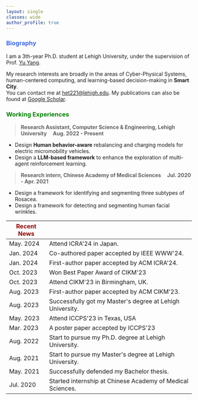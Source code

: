 ```yaml
---
layout: single
classes: wide
author_profile: true
---
```


[//]: # (<span lang="zh-cn">)

[//]: # (            <font size="5" face="Times New Roman"><b>Hua Yan </b>)

[//]: # (            </font><font size="4" face="华文行楷">画</font><b>)

[//]: # (<font size="4" face="Times New Roman">&nbsp;&nbsp;)

[//]: # (            </font><font size="4" face="Times New Roman">&nbsp;&nbsp;&nbsp;&nbsp;)

[//]: # (<br></font></b></span>)

[//]: # (**Biography**)
### <span style="color:royalBlue;font-weight:bold">Biography</span>

I am a 3th-year Ph.D. student at Lehigh University, under the supervision of Prof. [Yu Yang](https://scholar.google.com/citations?user=gfDfZqAAAAAJ&hl=zh-CN).

My research interests are broadly in the areas of Cyber-Physical Systems, human-centered computing, and learning-based decision-making in **Smart City**.<br>You can contact me at het221@lehigh.edu.
My publications can also be found at [Google Scholar](https://scholar.google.com/citations?user=gRaTY3UAAAAJ&hl=en&oi=ao). 

[//]: # (**Working Experiences** )
### <span style="color:green;font-weight:bold">Working Experiences</span>

> **Research Assistant, Computer Science & Engineering, Lehigh University    &nbsp;&nbsp;&nbsp;       Aug. 2022 - Present**
 * Design **Human behavior-aware** rebalancing and charging models for electric micromobility vehicles.
 * Design a **LLM-based framework** to enhance the exploration of multi-agent reinforcement learning. 

> **Research intern, Chinese Academy of Medical Sciences    &nbsp;&nbsp;&nbsp;       Jul. 2020 - Apr. 2021**
  * Design a framework for identifying and segmenting three subtypes of Rosacea.
  * Design a framework for detecting and segmenting human facial wrinkles.



| <span style="color:DarkRed;font-weight:bold">Recent News</span> |                                                                                                                                            |
|-----------------------------------------------------------------|--------------------------------------------------------------------------------------------------------------------------------------------|
| May. 2024                                                       | Attend ICRA'24 in Japan. 
| Jan. 2024                                                       | Co-authored paper accepted by IEEE WWW'24.          
| Jan. 2024                                                       | First-author paper accepted by ACM ICRA'24.
| Oct. 2023                                                       | Won Best Paper Award of CIKM'23
| Oct. 2023                                                       | Attend CIKM'23 in Birmingham, UK.
| Aug. 2023                                                       | First-author paper accepted by ACM CIKM'23.
| Aug. 2023                                                       | Successfully got my Master's degree at Lehigh University.
| May. 2023                                                       | Attend ICCPS'23 in Texas, USA
| Mar. 2023                                                       | A poster paper accepted by ICCPS'23
| Aug. 2022                                                       | Start to pursue my Ph.D. degree at Lehigh University.
| Aug. 2021                                                       | Start to pursue my Master's degree at Lehigh University.
| May. 2021                                                       | Successfully defended my Bachelor thesis.
| Jul. 2020                                                       | Started internship at Chinese Academy of Medical Sciences.                                                                       |


 <script type='text/javascript' id='clustrmaps' src='//cdn.clustrmaps.com/map_v2.js?cl=ffffff&w=253&t=m&d=EQYPlw5lDg15RcgG0z_hUteyGtKKwFr6VRGHCriccuo'></script>
